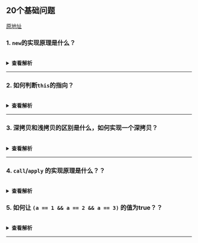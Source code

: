 ## 20个基础问题
[原地址](https://juejin.im/post/5d124a12f265da1b9163a28d)

### 1. `new`的实现原理是什么？

<br/>
<details><summary><b>查看解析</b></summary>
<p>

`new`的过程分为四步：
1. 创建一个空对象
2. 建立原型连接(`__propto__`)
3. 执行构造函数，让构造函数中的this指向实例，实例继承构造函数的属性或方法
4. 判断构造函数的返回值，确定返回对象

```js
function imitateNew () {
    let [constructor, ...args] = [...arguments]
    let instance = {}
    instance.__proto__ = constructor.prototype
    let result = constructor.apply(instance, args)
    if (result && (/object|function/.test(typeof result))) {
        return result
    }
    return instance
}
```
使用上述模仿的`new`方式，测试如下：
```js
function Super(age) {
    this.name = 'lazy'
    this.age = age
    this.sayHi = function () {
        console.log('hi')
    }
}
Super.prototype.smile = function () {
    console.log(':)')
}
let instance = imitateNew(Super, 10)

console.log(instance.name) // 'lazy'
console.log(instance.age) // 10
instance.sayHi() // 'hi'
instance.smile() //':)'

instance.constructor === Super // true
instance.hasOwnProperty('constructor') // false
Super.prototype.hasOwnProperty('constructor') //true
```
</p>

</details>

---

### 2. 如何判断`this`的指向？

<br/>

<details><summary><b>查看解析</b></summary>

大致分为以下五种情况，每种情况中是否为严格模式`this`的指向又各有不同结果：
1. 全局环境中的`this`
2. 默认绑定
3. 隐式绑定与显式绑定
4. 是否箭头函数
5. 类／构造函数 `new`

#### 1.全局环境下的`this`
| 在全局执行环境中 | 严格模式 | 非严格模式 |
| --- | --- | --- |
| 浏览器环境 | `window` | `window` |
| node环境| `{}` | `{}` |

#### 2.默认绑定
在不能应用其它绑定规则时使用的默认规则，通常是独立函数调用：
```js
'use strict';
var age = 18
function howOld() {
    console.log(this.age)
}
howOld()
```
运行上述代码，情况如下
| 在全局执行环境中 | 严格模式 | 非严格模式 |
| --- | --- | --- |
| 浏览器环境 | 抛出错误`TypeError` | `18` |
| node环境| 抛出错误`TypeError` | `undefined` |

非严格模式下的node环境打印出`undeifned`是因为全局`age`不会挂载在`global`下

#### 3.隐式绑定与显式绑定
隐式绑定很常见，即函数的调用是在某个对象上触发的，即调用位置上存在上下文对象，典型的隐式调用为: `xxx.fn()`

而通过`apply`, `call`, `bind`方法则是显式绑定对象的，此时`this`指向的就是该对象

如下：
```js
var age = 16
var person = {
    age: 18,
    howOld
}
function howOld() {
    console.log(this.age)
}
person.howOld() // 18  隐式绑定，谁调用指向谁
var sayAge = person.howOld
var beautofulPerson = {
    age: 17
}
sayAge.call(beautofulPerson) // 17
sayAge.apply(beautofulPerson) // 17
sayAge.bind(beautofulPerson)() // 17

```
这里需要注意一种特殊情况，如果 `call`,`apply` 或者 `bind` 传入的第一个参数值是 `undefined` 或者 `null`,

严格模式下 `this` 的值为传入的值 `null` /`undefined`, `sayAge.call(null)`将抛出错误

非严格模式下，实际应用的是默认绑定规则，`this` 指向全局对象(node环境为`global`，浏览器环境为`window`)：
```js
sayAge.call(null) // 16
```
#### 4.箭头函数
箭头函数没有自己的this，继承外层上下文绑定的this:
```js
let obj = {
    age: 18,
    howOld: function () {
        return () => {
            console.log(this.age)
        }
    }
}
let sayAge = obj.howOld()
sayAge() // 18
```
#### 5. 类／构造函数 `new`
在类当中，静态方法中的`this`指向的是当前类，普通方法中的`this`指向的是实例对象
```js
class Foo {
    constructor(age) {
        this.age = age
    }
    static baz () {
        this.bar()
    }
    static bar () {
        console.log(1)
    }
    bar () {
        console.log(2)
    }
    sayAge () {
        console.log(this.age)
    }
}
Foo.baz() // 1
let f = new Foo(18)
f.sayAge() //18
```
通过构造函数生成实例时，构造函数的`this`是否指向实例本身取决的其返回的是否为`function`或`object`

构造函数返回的不为`function`或`object`，那么`this`指向的是实例：
```js
function Super(age) {
    this.age = age
}
var instance = new Super(18)
console.log(instance.age) // 18
```
构造函数返回`function`或`object`，那么`this`指向的是返回的对象：
```js
function Super(age) {
    this.age = age
    return {name: 'lazy'}
}
var instance = new Super(18)
console.log(instance.age) // undefined
console.log(instance.name) // lazy
```

</details>

---

### 3. 深拷贝和浅拷贝的区别是什么，如何实现一个深拷贝？

<br/>

<details><summary><b>查看解析</b></summary>
<br/>
浅拷贝和深拷贝是针对复杂数据类型来说的，浅拷贝只拷贝一层，而深拷贝是层层拷贝。

浅拷贝

>浅拷贝是会将对象的每个属性进行依次复制，但是当对象的属性值是引用类型时，实质复制的是其引用，当引用指向的值改变时也会跟着变化。

深拷贝

>深拷贝复制变量值，对于非基本类型的变量，则递归至基本类型变量后，再复制。 深拷贝后的对象与原来的对象是完全隔离的，互不影响，对一个对象的修改并不会影响另一个对象。

<b>实现浅拷贝：</b>

可以用`for in`、 `Object.assign`、 扩展运算符 `...` 、`Array.prototype.slice()`、`Array.prototype.concat()` 等，例如:
```js
var obj = {
    name: 'lazy',
    age: 16,
    feature: ['beauty', 'smart']
}
var obj2 = Object.assign({}, obj)
var obj3 = {...obj}

obj.name = 'chen'
obj.feature.push('rich')

console.log(obj) // {name: "chen", age: 16, feature: ["beauty", "smart", "rich"]
console.log(obj2) // {name: "lazy", age: 16, feature: ["beauty", "smart", "rich"]
console.log(obj3) // {name: "lazy", age: 16, feature: ["beauty", "smart", "rich"]
```
可以看出浅拷贝只最第一层属性进行了拷贝，当第一层的属性值是基本数据类型时，新的对象和原对象互不影响，但是如果第一层的属性值是复杂数据类型，那么新对象和原对象的属性值其指向的是同一块内存地址。

<b>实现深拷贝：</b>
1. 简易版的深拷贝实现如下: `JSON.parse(JSON.stringify(obj))`,但该方法有诸多缺陷
2. 实现一个`deepClone`函数

方法一：
```js
var obj = {
    name: 'lazy',
    age: 16,
    feature: ['beauty', 'smart'],
    sayHi: function () {
        console.log('hi')
    },
    time: new Date(),
    myReg: /\d{5}/,
    flag: Symbol('foo'),
    boyfriend: undefined
}
var obj2 = JSON.parse(JSON.stringify(obj))

obj.name = 'chen'
obj.feature.push('rich')

console.log(obj) // { age: 16, boyfriend: undefined, feature: ["beauty", "smart", "rich"], flag: Symbol(foo), myReg: /\d{5}/, name: "chen", sayHi: ƒ (), time: Mon Jul 22 2019 17:00:07 GMT+0800 (中国标准时间) }

console.log(obj2) // {name: "lazy", age: 16, feature: ["beauty", "smart"], time: "2019-07-22T09:00:07.099Z", myReg:  {} }


```
综上可以看出该方法有如下缺陷：
1. 对象的属性值是函数时，无法拷贝
2. 原型链上的属性无法被拷贝
3. 不能正确的处理 `Date` 类型的数据
4. 不能处理 `RegExp`
5. 会忽略 `symbol`
6. 会忽略 `undefined`

方法二：实现一个`deepClone`函数, 思路如下：
1. 如果是基本数据类型，直接返回
2. 如果是 `RegExp` 或者 `Date` 类型，返回对应类型
3. 如果是复杂数据类型，递归。
4. 考虑循环引用的问题

以下是一种简易实现思路：
```js
function deepClone(obj, hash = new WeakMap()) {
    if (obj instanceof RegExp) {
        return new RegExp(obj)
    }
    if (obj instanceof Date) {
        return new Date(obj)
    }
    if (obj === null || typeof obj !== 'object') {
        return obj
    }
    if (hash.has(obj)) {
        return hash.get(obj)
    }
    let t = new obj.constructor
    hash.set(obj, t)
    // for...in语句以任意顺序遍历一个对象自有的、继承的、可枚举的、非Symbol的属性。对于每个不同的属性，语句都会被执行。
    for (let key in obj) {
        if (obj.hasOwnProperty(key)) {
            t[key] = deepClone(obj[key], hash)
        }
    }
    return t
}
var obj = {
    name: 'lazy',
    age: 16,
    feature: ['beauty', 'smart'],
    sayHi: function () {
        console.log('hi')
    },
    time: new Date(),
    myReg: /\d{5}/,
    flag: Symbol('foo'),
    boyfriend: undefined
}
var obj2 = deepClone(obj)

obj.name = 'chen'
obj.feature.push('rich')

console.log(obj2)
```

[更多关于WeakMap](weakmap.html)

</details>

---
### 4. `call`/`apply` 的实现原理是什么？？

<br/>

<details><summary><b>查看解析</b></summary>
<p>
`call` 和 `apply` 的功能相同，都是改变 this 的执行，并立即执行函数。区别在于传参方式不同。

* `func.call(thisArg, arg1, arg2, ...)`：第一个参数是 this 指向的对象，其它参数依次传入。
* `func.apply(thisArg, [argsArray])`：第一个参数是 this 指向的对象，第二个参数是数组或类数组。


一起思考一下，如何模拟实现 `call` ？
首先，我们知道，函数都可以调用 `call`，说明 `call` 是函数原型上的方法，所有的实例都可以调用。即: `Function.prototype.call`。

在 `call` 方法中获取调用`call`()函数
如果第一个参数没有传入，那么默认指向 window / global(非严格模式)
传入 `call` 的第一个参数是 this 指向的对象，根据隐式绑定的规则，我们知道 `obj.foo()`, `foo()` 中的 this 指向 obj;因此我们可以这样调用函数 `thisArgs.func(...args)`
返回执行结果

call
```js
Function.prototype.imitateCall = function () {
    let [thisArg, ...args] = [...arguments]
    if (!thisArg) {
        thisArg = typeof window === 'undefined' ? 'global' : window
    }
    thisArg.func = this
    let result = thisArg.func(...args)
    delete thisArg.func
    return result
}
var obj = {
    name: 'lazy'
}
function test (age, sex) {
    this.age = age
    this.sex = sex
}
test.imitateCall(obj, 12, 'male')
console.log(obj) // {name: "lazy", age: 12, sex: "male"}
```

apply
```js
Function.prototype.imitateApply = function (thisArg, rest) {
    let result = null
    if (!thisArg) {
        thisArg = typeof window === 'undefined' ? 'global' : window
    }
    thisArg.func = this
    if (!rest) {
        result = thisArg.func()
    } else {
        result = thisArg.func(...rest)
    }
    delete thisArg.func
    return result
}
var obj = {
    name: 'lazy'
}
function test (age, sex) {
    this.age = age
    this.sex = sex
}
test.imitateApply(obj, ['16', 'male'])
console.log(obj) // {name: "lazy", age: 12}
```

</p>
</details>

### 5. 如何让 `(a == 1 && a == 2 && a == 3)` 的值为true？？

<br/>

<details><summary><b>查看解析</b></summary>
<p>

`a == 1 && a == 2 && a == 3` 的值意味着其不可能是基本数据类型。

操作符`==`在左右数据类型不一致时，会先进行隐式转换，我们可利用这一点来实现

 `a` 是复杂数据类型的话，JS 中复杂数据类型只有 `object`，回忆一下，`Object` 转换为原始类型会调用什么方法？
* 如果部署了 `[Symbol.toPrimitive]` 接口，那么调用此接口，若返回的不是基本数据类型，抛出错误。
* 如果没有部署 `[Symbol.toPrimitive]` 接口，那么根据要转换的类型，先调用 `valueOf` / `toString`



</p>
</details>

---
<!-- 
### 5. 问题？

<br/>

<details><summary><b>查看解析</b></summary>
<p>
详情
</p>
</details>
---
-->